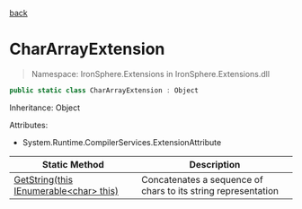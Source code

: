 ﻿[back](/IronSphere.Extensions/types)

# CharArrayExtension

> Namespace: IronSphere.Extensions in  IronSphere.Extensions.dll



```csharp
public static class CharArrayExtension : Object
```
Inheritance: Object



Attributes:
        
* System.Runtime.CompilerServices.ExtensionAttribute




| Static Method | Description |
| --- | --- |
| [GetString(this IEnumerable&lt;char&gt; this)](CharArrayExtension_GetString(IEnumerable-Char-)) | Concatenates a sequence of chars to its string representation |
